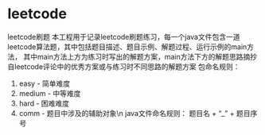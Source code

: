 # leetcode
leetcode刷题
本工程用于记录leetcode刷题练习，每一个java文件包含一道leetcode算法题，其中包括题目描述、题目示例、解题过程、运行示例的main方法，
其中main方法上方为练习时写出的解题方案，main方法下方的解题思路摘抄自leetcode评论中的优秀方案或与练习时不同思路的解题方案
包命名规则：
  1. easy - 简单难度
  2. medium - 中等难度
  3. hard - 困难难度
  4. comm - 题目中涉及的辅助对象\n
java文件命名规则：
  题目名 + “_” + 题目序号
